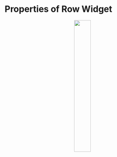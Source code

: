 # Properties of Row Widget

<p align="center" width="100%">
    <img width="33%" src="https://user-images.githubusercontent.com/59369881/187075574-50bc56b8-1efc-439b-beed-09d276604325.png">
</p>

